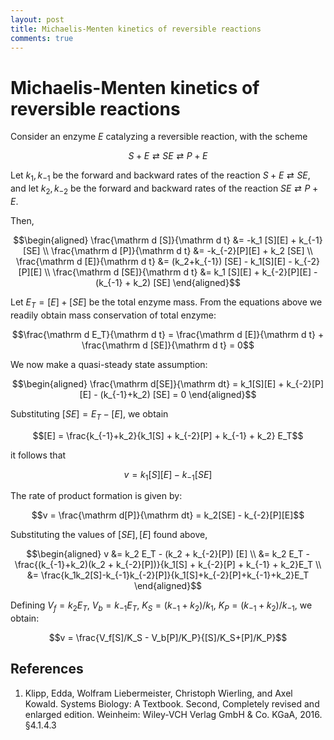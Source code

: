 ```yaml
---
layout: post
title: Michaelis-Menten kinetics of reversible reactions
comments: true
---
```

# Michaelis-Menten kinetics of reversible reactions

Consider an enzyme $E$ catalyzing a reversible reaction, with the scheme

$$S+E\rightleftarrows SE \rightleftarrows P+E$$

Let $k_1,k_{-1}$ be the forward and backward rates of the reaction $S+E\rightleftarrows SE$, and let $k_2,k_{-2}$ be the forward and backward rates of the reaction $SE\rightleftarrows P+E$.

Then,

$$\begin{aligned}
\frac{\mathrm d [S]}{\mathrm d t} &= -k_1 [S][E] + k_{-1}[SE] \\
\frac{\mathrm d [P]}{\mathrm d t} &= -k_{-2}[P][E] + k_2 [SE] \\
\frac{\mathrm d [E]}{\mathrm d t} &= (k_2+k_{-1}) [SE] - k_1[S][E] - k_{-2}[P][E] \\
\frac{\mathrm d [SE]}{\mathrm d t} &= k_1 [S][E] + k_{-2}[P][E] - (k_{-1} + k_2) [SE]
\end{aligned}$$

Let $E_T = [E] + [SE]$ be the total enzyme mass. From the equations above we readily obtain mass conservation of total enzyme:

$$\frac{\mathrm d E_T}{\mathrm d t} = \frac{\mathrm d [E]}{\mathrm d t} + \frac{\mathrm d [SE]}{\mathrm d t} = 0$$

We now make a quasi-steady state assumption:

$$\begin{aligned}
\frac{\mathrm d[SE]}{\mathrm dt} = k_1[S][E] + k_{-2}[P][E] - (k_{-1}+k_2) [SE] = 0
\end{aligned}$$

Substituting $[SE]=E_T-[E]$, we obtain

$$[E] = \frac{k_{-1}+k_2}{k_1[S] + k_{-2}[P] + k_{-1} + k_2} E_T$$

it follows that

$$v = k_1 [S][E] - k_{-1} [SE]$$

The rate of product formation is given by:

$$v = \frac{\mathrm d[P]}{\mathrm dt} = k_2[SE] - k_{-2}[P][E]$$

Substituting the values of $[SE],[E]$ found above,

$$\begin{aligned}
v &= k_2 E_T - (k_2 + k_{-2}[P]) [E] \\
&= k_2 E_T - \frac{(k_{-1}+k_2)(k_2 + k_{-2}[P])}{k_1[S] + k_{-2}[P] + k_{-1} + k_2}E_T \\
&= \frac{k_1k_2[S]-k_{-1}k_{-2}[P]}{k_1[S]+k_{-2}[P]+k_{-1}+k_2}E_T
\end{aligned}$$

Defining $V_f = k_2E_T$, $V_b = k_{-1}E_T$, $K_S=(k_{-1}+k_2)/k_1$, $K_P=(k_{-1}+k_2)/k_{-1}$, we obtain:

$$v = \frac{V_f[S]/K_S - V_b[P]/K_P}{[S]/K_S+[P]/K_P}$$

## References

1. Klipp, Edda, Wolfram Liebermeister, Christoph Wierling, and Axel Kowald. Systems Biology: A Textbook. Second, Completely revised and enlarged edition. Weinheim: Wiley-VCH Verlag GmbH & Co. KGaA, 2016. §4.1.4.3
